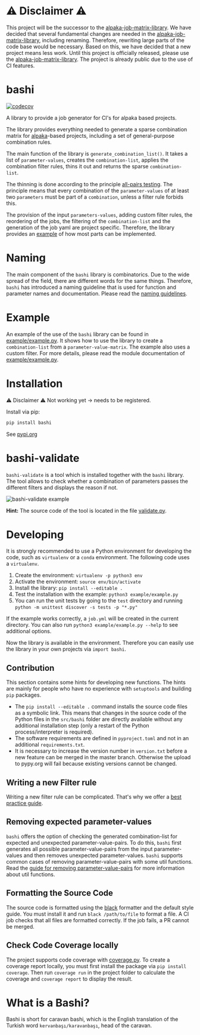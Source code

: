 # ⚠️ Disclaimer ⚠️

This project will be the successor to the [alpaka-job-matrix-library](https://github.com/alpaka-group/alpaka-job-matrix-library). We have decided that several fundamental changes are needed in the [alpaka-job-matrix-library](https://github.com/alpaka-group/alpaka-job-matrix-library), including renaming. Therefore, rewriting large parts of the code base would be necessary. Based on this, we have decided that a new project means less work. Until this project is officially released, please use the [alpaka-job-matrix-library](https://github.com/alpaka-group/alpaka-job-matrix-library). The project is already public due to the use of CI features.

# bashi

[![codecov](https://codecov.io/github/alpaka-group/bashi/graph/badge.svg?token=QEF8G02ZST)](https://codecov.io/github/alpaka-group/bashi)

A library to provide a job generator for CI's for alpaka based projects.

The library provides everything needed to generate a sparse combination matrix for [alpaka](https://github.com/alpaka-group/alpaka)-based projects, including a set of general-purpose combination rules.

The main function of the library is `generate_combination_list()`. It takes a list of `parameter-values`, creates the `combination-list`, applies the combination filter rules, thins it out and returns the sparse `combination-list`.

The thinning is done according to the principle [all-pairs testing](https://en.wikipedia.org/wiki/All-pairs_testing). The principle means that every combination of the `parameter-values` of at least two `parameters` must be part of a `combination`, unless a filter rule forbids this.

The provision of the input `parameters-values`, adding custom filter rules, the reordering of the jobs, the filtering of the `combination-list` and the generation of the job yaml are project specific. Therefore, the library provides an [example](example/example.py) of how most parts can be implemented.

# Naming

The main component of the `bashi` library is combinatorics. Due to the wide spread of the field, there are different words for the same things. Therefore, `bashi` has introduced a naming guideline that is used for function and parameter names and documentation. Please read the [naming guidelines](docs/naming.md).

# Example

An example of the use of the `bashi` library can be found in [example/example.py](example/example.py). It shows how to use the library to create a `combination-list` from a `parameter-value-matrix`. The example also uses a custom filter. For more details, please read the module documentation of [example/example.py](example/example.py).

# Installation

⚠️ Disclaimer ⚠️ Not working yet -> needs to be registered.

Install via pip:

```bash
pip install bashi
```

See [pypi.org](https://pypi.org/project/bashi/)

# bashi-validate

`bashi-validate` is a tool which is installed together with the `bashi` library. The tool allows to check whether a combination of parameters passes the different filters and displays the reason if not.

![bashi-validate example](docs/images/bashi-validate-example.png)

**Hint:** The source code of the tool is located in the file [validate.py](src/bashiValidate/validate.py).


# Developing

It is strongly recommended to use a Python environment for developing the code, such as `virtualenv` or a `conda` environment. The following code uses a `virtualenv`.

1. Create the environment: `virtualenv -p python3 env`
2. Activate the environment: `source env/bin/activate`
3. Install the library: `pip install --editable .`
4. Test the installation with the example: `python3 example/example.py`
5. You can run the unit tests by going to the `test` directory and running `python -m unittest discover -s tests -p "*.py"`

If the example works correctly, a `job.yml` will be created in the current directory. You can also run `python3 example/example.py --help` to see additional options.

Now the library is available in the environment. Therefore you can easily use the library in your own projects via `import bashi`.

## Contribution

This section contains some hints for developing new functions. The hints are mainly for people who have no experience with `setuptools` and building `pip` packages.

* The `pip install --editable .` command installs the source code files as a symbolic link. This means that changes in the source code of the Python files in the `src/bashi` folder are directly available without any additional installation step (only a restart of the Python process/interpreter is required).
* The software requirements are defined in `pyproject.toml` and not in an additional `requirements.txt`.
* It is necessary to increase the version number in `version.txt` before a new feature can be merged in the master branch. Otherwise the upload to pypy.org will fail because existing versions cannot be changed.

## Writing a new Filter rule

Writing a new filter rule can be complicated. That's why we offer a [best practice guide](docs/rules.md).

## Removing expected parameter-values

`bashi` offers the option of checking the generated combination-list for expected and unexpected parameter-value-pairs. To do this, `bashi` first generates all possible parameter-value-pairs from the input parameter-values and then removes unexpected parameter-values. `bashi` supports common cases of removing parameter-value-pairs with some util functions. Read the [guide for removing parameter-value-pairs](./docs/remove-parameter-value-pairs.md) for more information about util functions.

## Formatting the Source Code

The source code is formatted using the [black](https://pypi.org/project/black/) formatter and the default style guide. You must install it and run `black /path/to/file` to format a file. A CI job checks that all files are formatted correctly. If the job fails, a PR cannot be merged.

## Check Code Coverage locally

The project supports code coverage with [coverage.py](https://coverage.readthedocs.io). To create a coverage report locally, you must first install the package via `pip install coverage`. Then run `coverage run` in the project folder to calculate the coverage and `coverage report` to display the result.

# What is a Bashi?

Bashi is short for caravan bashi, which is the English translation of the Turkish word  `kervanbaşı/karavanbaşı`, head of the caravan.
